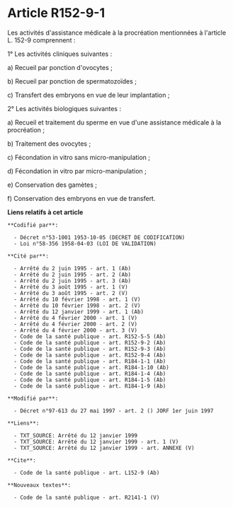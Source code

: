 # Article R152-9-1

Les activités d'assistance médicale à la procréation mentionnées à l'article L. 152-9 comprennent :

1° Les activités cliniques suivantes :

a) Recueil par ponction d'ovocytes ;

b) Recueil par ponction de spermatozoïdes ;

c) Transfert des embryons en vue de leur implantation ;

2° Les activités biologiques suivantes :

a) Recueil et traitement du sperme en vue d'une assistance médicale à la procréation ;

b) Traitement des ovocytes ;

c) Fécondation in vitro sans micro-manipulation ;

d) Fécondation in vitro par micro-manipulation ;

e) Conservation des gamètes ;

f) Conservation des embryons en vue de transfert.

**Liens relatifs à cet article**

	**Codifié par**:

	  - Décret n°53-1001 1953-10-05 (DECRET DE CODIFICATION)
	  - Loi n°58-356 1958-04-03 (LOI DE VALIDATION)

	**Cité par**:

	  - Arrêté du 2 juin 1995 - art. 1 (Ab)
	  - Arrêté du 2 juin 1995 - art. 2 (Ab)
	  - Arrêté du 2 juin 1995 - art. 3 (Ab)
	  - Arrêté du 3 août 1995 - art. 1 (V)
	  - Arrêté du 3 août 1995 - art. 2 (V)
	  - Arrêté du 10 février 1998 - art. 1 (V)
	  - Arrêté du 10 février 1998 - art. 2 (V)
	  - Arrêté du 12 janvier 1999 - art. 1 (Ab)
	  - Arrêté du 4 février 2000 - art. 1 (V)
	  - Arrêté du 4 février 2000 - art. 2 (V)
	  - Arrêté du 4 février 2000 - art. 3 (V)
	  - Code de la santé publique - art. R152-5-5 (Ab)
	  - Code de la santé publique - art. R152-9-2 (Ab)
	  - Code de la santé publique - art. R152-9-3 (Ab)
	  - Code de la santé publique - art. R152-9-4 (Ab)
	  - Code de la santé publique - art. R184-1-1 (Ab)
	  - Code de la santé publique - art. R184-1-10 (Ab)
	  - Code de la santé publique - art. R184-1-4 (Ab)
	  - Code de la santé publique - art. R184-1-5 (Ab)
	  - Code de la santé publique - art. R184-1-9 (Ab)

	**Modifié par**:

	  - Décret n°97-613 du 27 mai 1997 - art. 2 () JORF 1er juin 1997

	**Liens**:

	  - TXT_SOURCE: Arrêté du 12 janvier 1999
	  - TXT_SOURCE: Arrêté du 12 janvier 1999 - art. 1 (V)
	  - TXT_SOURCE: Arrêté du 12 janvier 1999 - art. ANNEXE (V)

	**Cite**:

	  - Code de la santé publique - art. L152-9 (Ab)

	**Nouveaux textes**:

	  - Code de la santé publique - art. R2141-1 (V)
